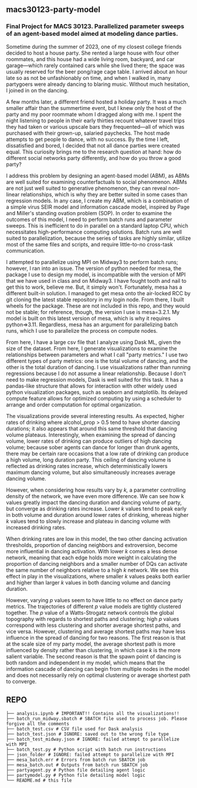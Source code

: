## macs30123-party-model
### Final Project for MACS 30123. Parallelized parameter sweeps of an agent-based model aimed at modeling dance parties.

Sometime during the summer of 2023, one of my closest college friends decided to host a house
party. She rented a large house with four other roommates, and this house had a wide living
room, backyard, and car garage—which rarely contained cars while she lived there; the space
was usually reserved for the beer pong/rage cage table. I arrived about an hour late so as not be
unfashionably on time, and when I walked in, many partygoers were already dancing to blaring
music. Without much hesitation, I joined in on the dancing.

A few months later, a different friend hosted a holiday party. It was a much smaller affair
than the summertime event, but I knew only the host of the party and my poor roommate whom I
dragged along with me. I spent the night listening to people in their early thirties recount
whatever travel trips they had taken or various upscale bars they frequented—all of which was
purchased with their grown-up, salaried paychecks. The host made attempts to get people to
dance, with no success. By the time I left, dissatisfied and bored, I decided that not all dance
parties were created equal. This curiosity brings me to the research question at hand: how do
different social networks party differently, and how do you throw a good party?

I address this problem by designing an agent-based model (ABM), as ABMs are well suited for examining 
counterfactuals to social phenomenon. ABMs are not just well suited to generative phenomenon, they can 
reveal non-linear relationships, which is why they are better suited in some cases than regression models. 
In any case, I create my ABM, which is a combination of a simple virus SEIR model and information cascade model, 
inspired by Page and Miller's standing ovation problem (SOP). In order to examine the outcomes of this model, 
I need to perform batch runs and parameter sweeps. This is inefficient to do in parallel on a standard laptop CPU, 
which necessitates high-performance computing solutions. Batch runs are well suited to parallelization, 
because the series of tasks are highly similar, utilize most of the same files and scripts, and require little-to-no 
cross-task communication.

I attempted to parallelize using MPI on Midway3 to perform batch runs; however, I ran into an issue. 
The version of python needed for mesa, the package I use to design my model, is incompatible with the version 
of MPI that we have used in class and on Midway3. I have fought tooth and nail to get this to work, believe me. 
But, it simply won't. Fortunately, mesa has a different built-in solution. I managed to get mesa onto the air-locked RCC by git cloning the latest stable repository in my login node. From 
there, I built wheels for the package. These are not included in this repo, and they would not be stable; for reference, 
though, the version I use is mesa=3.2.1. My model is built on this latest version of mesa, which is why it requires python=>3.11. 
Regardless, mesa has an argument for parallelizing batch runs, which I use to parallelize the process on compute nodes. 

From here, I have a large csv file that I analyze using Dask ML, given the size of the dataset. From here, I generate visualizations 
to examine the relationships between parameters and what I call "party metrics." I use two different types of party metrics: 
one is the total volume of dancing, and the other is the total duration of dancing. I use visualizations rather than running regressions 
because I do not assume a linear relationship. Because I don't need to make regression models, Dask is well suited for this task. 
It has a pandas-like structure that allows for interaction with other widely used python visualization packages, such as seaborn and matplotlib. 
Its delayed compute feature allows for optimized computing by using a scheduler to arrange and order computation for optimal organization.

The visualizations provide several interesting results. As expected, higher rates of drinking where alcohol_prop > 0.5 tend to have shorter
dancing durations; it also appears that around this same threshold that dancing volume plateaus.
Interestingly, when examining the spread of dancing volume, lower rates of drinking can produce
outliers of high dancing volume; because sober agents can dance for longer than drunk agents,
there may be certain rare occasions that a low rate of drinking can produce a high volume, long
duration party. This ceiling of dancing volume is reflected as drinking rates increase, which
deterministically lowers maximum dancing volume, but also simultaneously increases average
dancing volume.

However, when considering how results vary by _k,_ a parameter controlling density of the network, we have even more difference. We can see how k values greatly impact the dancing
duration and dancing volume of party, but converge as drinking rates increase. Lower _k_ values
tend to peak early in both volume and duration around lower rates of drinking, whereas higher _k_
values tend to slowly increase and plateau in dancing volume with increased drinking rates.

When drinking rates are low in this model, the two other dancing activation thresholds,
proportion of dancing neighbors and extroversion, become more influential in dancing
activation. With lower _k_ comes a less dense network, meaning that each edge holds more weight
in calculating the proportion of dancing neighbors and a smaller number of DQs can activate the
same number of neighbors relative to a high _k_ network. We see this effect in play in the visualizations,
where smaller _k_ values peaks both earlier and higher than larger _k_ values in both dancing volume
and dancing duration.

However, varying _p_ values seem to have little to no effect on dance party metrics.
The trajectories of different _p_ value models are tightly clustered
together. The _p_ value of a Watts-Strogatz network controls the global topography with regards to
shortest paths and clustering; high _p_ values correspond with less clustering and shorter average
shortest paths, and vice versa. However, clustering and average shortest paths may have less
influence in the spread of dancing for two reasons. The first reason is that at the scale size of my
party model, the average shortest path is more influenced by density rather than clustering, in
which case _k_ is the more salient variable. The second reason is that the spawn point of dancing is
both random and independent in my model, which means that the information cascade of
dancing can begin from multiple nodes in the model and does not necessarily rely on optimal
clustering or average shortest path to converge.

## REPO

```
├── analysis.ipynb # IMPORTANT!! Contains all the visualizations!!
├── batch_run_midway.sbatch # SBATCH file used to process job. Please forgive all the comments
├── batch_test.csv # CSV file used for Dask analysis
├── batch_test.json # IGNORE: saved out to the wrong file type
├── batch_test_midway.json # IGNORE: failed attempt to parallelize with MPI
├── batch_test.py # Python script with batch run instructions
├── json_folder # IGNORE: failed attempt to parallelize with MPI
├── mesa_batch.err # Errors from batch run SBATCH job
├── mesa_batch.out # Outputs from batch run SBATCH job
├── partyagent.py # Python file detailing agent logic
├── partymodel.py # Python file detailing model logic
└── README.md # this file
```
